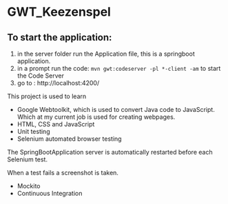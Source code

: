 # GWT_Keezenspel


## To start the application:
1) in the server folder run the Application file, this is a springboot application.
2) in a prompt run the code: ```mvn gwt:codeserver -pl *-client -am``` to start the Code Server
3) go to : http://localhost:4200/


This project is used to learn 
- Google Webtoolkit, which is used to convert Java code to JavaScript. Which at my current job is used for creating webpages.
- HTML, CSS and JavaScript
- Unit testing
- Selenium automated browser testing

The SpringBootApplication server is automatically restarted before each Selenium test.

When a test fails a screenshot is taken.

- Mockito
- Continuous Integration
